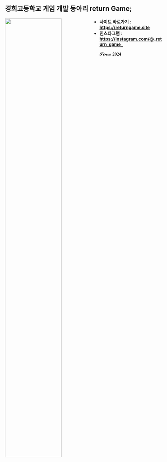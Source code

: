 ## 경희고등학교 게임 개발 동아리 return Game;
<img src="https://cdn.discordapp.com/attachments/795459291683225601/1376445965040488468/logo_1.png?ex=68355ab3&is=68340933&hm=57aecf39ec77071281e674ac5cbc0750564dc72d3f2e311ca543dafc8990c4ad&" style="width:60%; height:60%; float:left;" />

- **사이트 바로가기** : **<https://returngame.site>**
- **인스타그램** : **<https://instagram.com/@_return_game_>**

𝓢𝓲𝓷𝓬𝓮 𝟐𝟎𝟐𝟒

